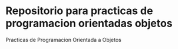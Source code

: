 # Repositorio para practicas de programacion orientadas objetos

Practicas de Programacion Orientada a Objetos